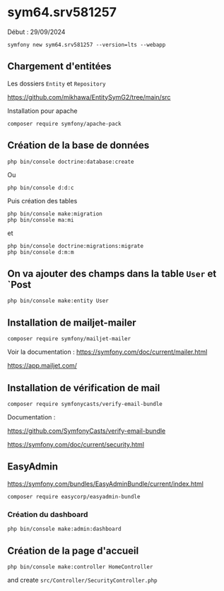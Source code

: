 # sym64.srv581257

Début : 29/09/2024

    symfony new sym64.srv581257 --version=lts --webapp

## Chargement d'entitées

Les dossiers `Entity` et `Repository`

https://github.com/mikhawa/EntitySymG2/tree/main/src

Installation pour apache

    composer require symfony/apache-pack

## Création de la base de données

    php bin/console doctrine:database:create

Ou

    php bin/console d:d:c

Puis création des tables

    php bin/console make:migration
    php bin/console ma:mi

et

    php bin/console doctrine:migrations:migrate
    php bin/console d:m:m

## On va ajouter des champs dans la table `User` et `Post


    php bin/console make:entity User


## Installation de mailjet-mailer

    composer require symfony/mailjet-mailer

Voir la documentation : https://symfony.com/doc/current/mailer.html

https://app.mailjet.com/

## Installation de vérification de mail

    composer require symfonycasts/verify-email-bundle

Documentation :

https://github.com/SymfonyCasts/verify-email-bundle

https://symfony.com/doc/current/security.html


## EasyAdmin

https://symfony.com/bundles/EasyAdminBundle/current/index.html

    composer require easycorp/easyadmin-bundle

### Création du dashboard

    php bin/console make:admin:dashboard

## Création de la page d'accueil

    php bin/console make:controller HomeController

and create `src/Controller/SecurityController.php`
